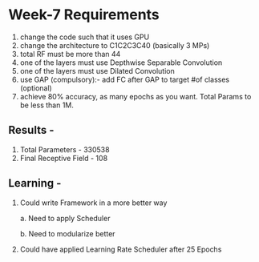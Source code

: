 # Week-7 Requirements

1. change the code such that it uses GPU
2. change the architecture to C1C2C3C40 (basically 3 MPs)
3. total RF must be more than 44
4. one of the layers must use Depthwise Separable Convolution
5. one of the layers must use Dilated Convolution
6. use GAP (compulsory):- add FC after GAP to target #of classes (optional)
7. achieve 80% accuracy, as many epochs as you want. Total Params to be less than 1M.

## Results - 
1. Total Parameters - 330538
2. Final Receptive Field - 108

## Learning - 
1. Could write Framework in a more better way

    a. Need to apply Scheduler
    
    b. Need to modularize better
  
2. Could have applied Learning Rate Scheduler after 25 Epochs
